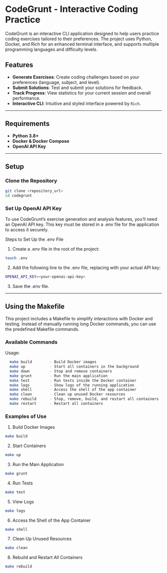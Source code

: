 # CodeGrunt - Interactive Coding Practice

CodeGrunt is an interactive CLI application designed to help users practice coding exercises tailored to their preferences. The project uses Python, Docker, and Rich for an enhanced terminal interface, and supports multiple programming languages and difficulty levels.

## Features
- **Generate Exercises**: Create coding challenges based on your preferences (language, subject, and level).
- **Submit Solutions**: Test and submit your solutions for feedback.
- **Track Progress**: View statistics for your current session and overall performance.
- **Interactive CLI**: Intuitive and styled interface powered by `Rich`.

---

## Requirements
- **Python 3.8+**
- **Docker & Docker Compose**
- **OpenAI API Key**

---

## Setup

### Clone the Repository

```sh
git clone <repository_url>
cd codegrunt
```
### Set Up OpenAI API Key

To use CodeGrunt’s exercise generation and analysis features, you’ll need an OpenAI API key. This key must be stored in a .env file for the application to access it securely.

Steps to Set Up the .env File

1. Create a .env file in the root of the project:
```sh
touch .env
```
2. Add the following line to the .env file, replacing <your-openai-api-key> with your actual API key:
```sh
OPENAI_API_KEY=<your-openai-api-key>
```
3. Save the .env file.

---

## Using the Makefile

This project includes a Makefile to simplify interactions with Docker and testing. 
Instead of manually running long Docker commands, you can use the predefined Makefile commands.

### Available Commands

Usage:
```sh
  make build        - Build Docker images
  make up           - Start all containers in the background
  make down         - Stop and remove containers
  make grunt        - Run the main application
  make test         - Run tests inside the Docker container
  make logs         - Show logs of the running application
  make shell        - Access the shell of the app container
  make clean        - Clean up unused Docker resources
  make rebuild      - Stop, remove, build, and restart all containers
  make restart      - Restart all containers
```

### Examples of Use
	
1. Build Docker Images
```sh
make build
```
2. Start Containers
```sh
make up
```
3. Run the Main Application

```sh
make grunt
```
4. Run Tests

```sh
make test
```
5. View Logs

```sh
make logs
```
6. Access the Shell of the App Container

```sh
make shell
```
7. Clean Up Unused Resources

```sh
make clean
```
8. Rebuild and Restart All Containers

```sh
make rebuild
```
